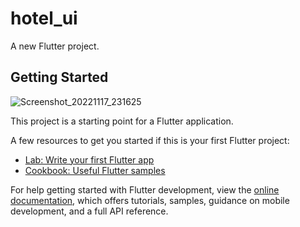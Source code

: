 # hotel_ui

A new Flutter project.

## Getting Started
![Screenshot_20221117_231625](https://user-images.githubusercontent.com/113675481/202519702-0e8e32a4-055d-4c6e-bb02-8fe1c5a73b50.png)

This project is a starting point for a Flutter application.

A few resources to get you started if this is your first Flutter project:

- [Lab: Write your first Flutter app](https://docs.flutter.dev/get-started/codelab)
- [Cookbook: Useful Flutter samples](https://docs.flutter.dev/cookbook)

For help getting started with Flutter development, view the
[online documentation](https://docs.flutter.dev/), which offers tutorials,
samples, guidance on mobile development, and a full API reference.
